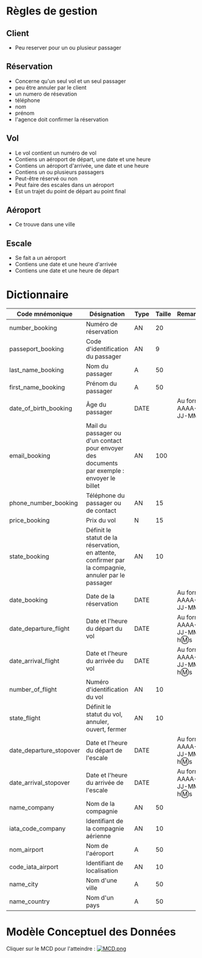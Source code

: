 # Règles de gestion

## Client
- Peu reserver pour un ou plusieur passager


## Réservation
- Concerne qu'un seul vol et un seul passager
- peu être annuler par le client
- un numero de résevation
- téléphone
- nom
- prénom
- l'agence doit confirmer la réservation

## Vol
- Le vol contient un numéro de vol
- Contiens un aéroport de départ, une date et une heure
- Contiens un aéroport d'arrivée, une date et une heure
- Contiens un ou plusieurs passagers
- Peut-être réservé ou non
- Peut faire des escales dans un aéroport
- Est un trajet du point de départ au point final

## Aéroport
- Ce trouve dans une ville

## Escale
- Se fait a un aéroport
- Contiens une date et une heure d'arrivée
- Contiens une date et une heure de départ


# Dictionnaire

| Code mnémonique       | Désignation                                                                                              | Type | Taille | Remarque                   |
| ----------------------| -------------------------------------------------------------------------------------------------------- | ---- | ------ | -------------------------- |
| number_booking        | Numéro de réservation                                                                                    | AN   | 20     |                            |
| passeport_booking     | Code d'identification du passager                                                                        | AN   | 9      |                            |
| last_name_booking     | Nom du passager                                                                                          | A    | 50     |                            |
| first_name_booking    | Prénom du passager                                                                                       | A    | 50     |                            |
| date_of_birth_booking | Âge du passager                                                                                          | DATE |        | Au format AAAA-JJ-MM       |
| email_booking         | Mail du passager ou d'un contact pour envoyer des documents par exemple : envoyer le billet              | AN   | 100    |                            |
| phone_number_booking  | Téléphone du passager ou de contact                                                                      | AN   | 15     |                            |
| price_booking         | Prix du vol                                                                                              | N    | 15     |                            |
| state_booking         | Définit le statut de la réservation, en attente, confirmer par la compagnie, annuler par le passager     | AN   | 10     |                            |
| date_booking          | Date de la réservation                                                                                   | DATE |        | Au format AAAA-JJ-MM       |
| date_departure_flight | Date et l'heure du départ du vol                                                                         | DATE |        | Au format AAAA-JJ-MM h:m:s |
| date_arrival_flight   | Date et l'heure du arrivée du vol                                                                        | DATE |        | Au format AAAA-JJ-MM h:m:s |
| number_of_flight      | Numéro d'identification du vol                                                                           | AN   | 10     |                            |
| state_flight          | Définit le statut du vol, annuler, ouvert, fermer                                                        | AN   | 10     |                            |
| date_departure_stopover| Date et l'heure du départ de l'escale                                                                   | DATE |        | Au format AAAA-JJ-MM h:m:s |
| date_arrival_stopover | Date et l'heure du arrivée de l'escale                                                                   | DATE |        | Au format AAAA-JJ-MM h:m:s |
| name_company          | Nom de la compagnie                                                                                      | AN   | 50     |                            |
| iata_code_company     | Identifiant de la compagnie aérienne                                                                     | AN   | 10     |                            |
| nom_airport           | Nom de l'aéroport                                                                                        | A    | 50     |                            |
| code_iata_airport     | Identifiant de localisation                                                                              | AN   | 10     |                            |
| name_city             | Nom d'une ville                                                                                          | A    | 50     |                            |
| name_country          | Nom d'un pays                                                                                            | A    | 50     |                            |

# Modèle Conceptuel des Données
Cliquer sur le MCD pour l'atteindre : [![MCD.png](./database%20design/MCD.png)](./database%20design/MCD.png)

